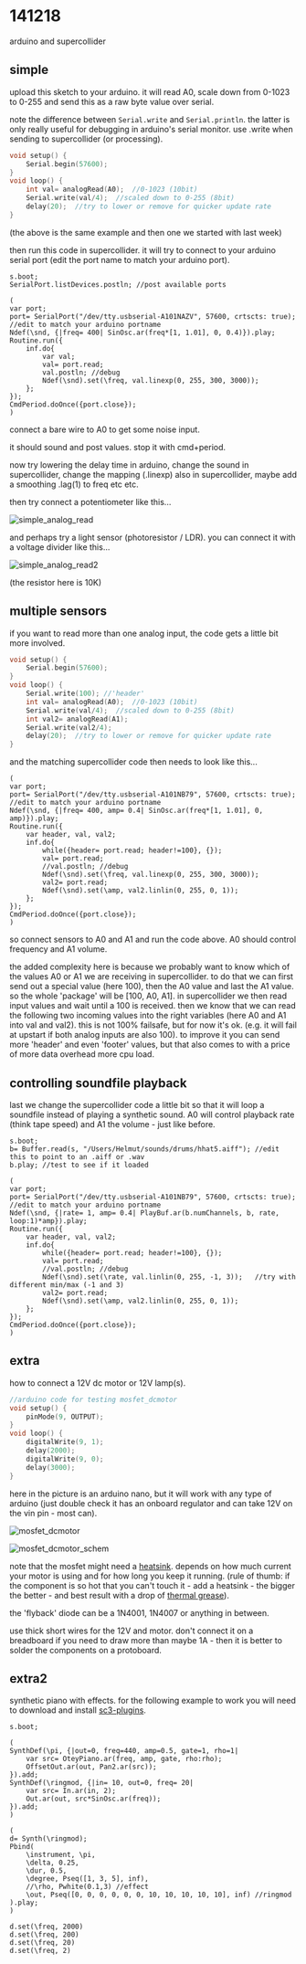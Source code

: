 141218
======

arduino and supercollider

simple
--
upload this sketch to your arduino. it will read A0, scale down from 0-1023 to 0-255 and send this as a raw byte value over serial.

note the difference between `Serial.write` and `Serial.println`. the latter is only really useful for debugging in arduino's serial monitor. use .write when sending to supercollider (or processing).

```cpp
void setup() {
    Serial.begin(57600);
}
void loop() {
    int val= analogRead(A0);  //0-1023 (10bit)
    Serial.write(val/4);  //scaled down to 0-255 (8bit)
    delay(20);  //try to lower or remove for quicker update rate
}
```

(the above is the same example and then one we started with last week)

then run this code in supercollider. it will try to connect to your arduino serial port (edit the port name to match your arduino port). 
```supercollider
s.boot;
SerialPort.listDevices.postln; //post available ports

(
var port;
port= SerialPort("/dev/tty.usbserial-A101NAZV", 57600, crtscts: true); //edit to match your arduino portname
Ndef(\snd, {|freq= 400| SinOsc.ar(freq*[1, 1.01], 0, 0.4)}).play;
Routine.run({
    inf.do{
        var val;
        val= port.read;
        val.postln; //debug
        Ndef(\snd).set(\freq, val.linexp(0, 255, 300, 3000));
    };
});
CmdPeriod.doOnce({port.close});
)
```

connect a bare wire to A0 to get some noise input.

it should sound and post values. stop it with cmd+period.

now try lowering the delay time in arduino, change the sound in supercollider, change the mapping (.linexp) also in supercollider, maybe add a smoothing .lag(1) to freq etc etc.

then try connect a potentiometer like this...

![simple_analog_read](simple_analog_read.jpg?raw=true "simple_analog_read")

and perhaps try a light sensor (photoresistor / LDR). you can connect it with a voltage divider like this...

![simple_analog_read2](simple_analog_read2.jpg?raw=true "simple_analog_read2")

(the resistor here is 10K)

multiple sensors
--
if you want to read more than one analog input, the code gets a little bit more involved.

```cpp
void setup() {
    Serial.begin(57600);
}
void loop() {
    Serial.write(100); //'header'
    int val= analogRead(A0);  //0-1023 (10bit)
    Serial.write(val/4);  //scaled down to 0-255 (8bit)
    int val2= analogRead(A1);
    Serial.write(val2/4);
    delay(20);  //try to lower or remove for quicker update rate
}
```

and the matching supercollider code then needs to look like this...
```supercollider
(
var port;
port= SerialPort("/dev/tty.usbserial-A101NB79", 57600, crtscts: true); //edit to match your arduino portname
Ndef(\snd, {|freq= 400, amp= 0.4| SinOsc.ar(freq*[1, 1.01], 0, amp)}).play;
Routine.run({
    var header, val, val2;
    inf.do{
        while({header= port.read; header!=100}, {});
        val= port.read;
        //val.postln; //debug
        Ndef(\snd).set(\freq, val.linexp(0, 255, 300, 3000));
        val2= port.read;
        Ndef(\snd).set(\amp, val2.linlin(0, 255, 0, 1));
    };
});
CmdPeriod.doOnce({port.close});
)
```

so connect sensors to A0 and A1 and run the code above. A0 should control frequency and A1 volume.

the added complexity here is because we probably want to know which of the values A0 or A1 we are receiving in supercollider. to do that we can first send out a special value (here 100), then the A0 value and last the A1 value. so the whole 'package' will be [100, A0, A1].
in supercollider we then read input values and wait until a 100 is received. then we know that we can read the following two incoming values into the right variables (here A0 and A1 into val and val2).
this is not 100% failsafe, but for now it's ok. (e.g. it will fail at upstart if both analog inputs are also 100). to improve it you can send more 'header' and even 'footer' values, but that also comes to with a price of more data overhead more cpu load.

controlling soundfile playback
--
last we change the supercollider code a little bit so that it will loop a soundfile instead of playing a synthetic sound. A0 will control playback rate (think tape speed) and A1 the volume - just like before.
```supercollider
s.boot;
b= Buffer.read(s, "/Users/Helmut/sounds/drums/hhat5.aiff"); //edit this to point to an .aiff or .wav
b.play; //test to see if it loaded

(
var port;
port= SerialPort("/dev/tty.usbserial-A101NB79", 57600, crtscts: true); //edit to match your arduino portname
Ndef(\snd, {|rate= 1, amp= 0.4| PlayBuf.ar(b.numChannels, b, rate, loop:1)*amp}).play;
Routine.run({
    var header, val, val2;
    inf.do{
        while({header= port.read; header!=100}, {});
        val= port.read;
        //val.postln; //debug
        Ndef(\snd).set(\rate, val.linlin(0, 255, -1, 3));   //try with different min/max (-1 and 3)
        val2= port.read;
        Ndef(\snd).set(\amp, val2.linlin(0, 255, 0, 1));
    };
});
CmdPeriod.doOnce({port.close});
)
```

extra
--
how to connect a 12V dc motor or 12V lamp(s).

```cpp
//arduino code for testing mosfet_dcmotor
void setup() {
    pinMode(9, OUTPUT);
}
void loop() {
    digitalWrite(9, 1);
    delay(2000);
    digitalWrite(9, 0);
    delay(3000);
}
```

here in the picture is an arduino nano, but it will work with any type of arduino (just double check it has an onboard regulator and can take 12V on the vin pin - most can).

![mosfet_dcmotor](mosfet_dcmotor.png?raw=true "mosfet_dcmotor")

![mosfet_dcmotor_schem](mosfet_dcmotor_schem.png?raw=true "mosfet_dcmotor_schem")

note that the mosfet might need a [heatsink](http://www.adafruit.com/blog/2012/08/28/new-product-to-220-clip-on-heatsink/). depends on how much current your motor is using and for how long you keep it running. (rule of thumb: if the component is so hot that you can't touch it - add a heatsink - the bigger the better - and best result with a drop of [thermal grease](http://en.wikipedia.org/wiki/Thermal_grease)).

the 'flyback' diode can be a 1N4001, 1N4007 or anything in between.

use thick short wires for the 12V and motor. don't connect it on a breadboard if you need to draw more than maybe 1A - then it is better to solder the components on a protoboard.

extra2
--
synthetic piano with effects. for the following example to work you will need to download and install [sc3-plugins](http://sourceforge.net/projects/sc3-plugins/).
```supercollider
s.boot;

(
SynthDef(\pi, {|out=0, freq=440, amp=0.5, gate=1, rho=1|
    var src= OteyPiano.ar(freq, amp, gate, rho:rho);
    OffsetOut.ar(out, Pan2.ar(src));
}).add;
SynthDef(\ringmod, {|in= 10, out=0, freq= 20|
    var src= In.ar(in, 2);
    Out.ar(out, src*SinOsc.ar(freq));
}).add;
)

(
d= Synth(\ringmod);
Pbind(
    \instrument, \pi,
    \delta, 0.25,
    \dur, 0.5,
    \degree, Pseq([1, 3, 5], inf),
    //\rho, Pwhite(0.1,3) //effect
    \out, Pseq([0, 0, 0, 0, 0, 0, 10, 10, 10, 10, 10], inf) //ringmod
).play;
)

d.set(\freq, 2000)
d.set(\freq, 200)
d.set(\freq, 20)
d.set(\freq, 2)
```
